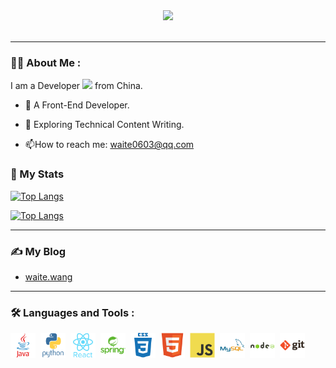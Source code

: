 <div id="header" align="center">
  <img src="https://img.waite.wang/images/2022/06/22/1640011365736.jpg" width="100"/>
</div>


<img src="https://komarev.com/ghpvc/?username=waite0603&style=flat-square&color=blue" alt=""/>


---


### :woman_technologist: About Me :


I am a Developer <img src="https://media.giphy.com/media/WUlplcMpOCEmTGBtBW/giphy.gif" width="30"> from China.

- :telescope: A Front-End Developer.

- :seedling: Exploring Technical Content Writing.

- :mailbox:How to reach me: waite0603@qq.com



### 👋 My Stats 

[![Top Langs](https://github-readme-stats.vercel.app/api/top-langs/?username=waite0603)](https://github.com/anuraghazra/github-readme-stats)

[![Top Langs](https://github-readme-stats.vercel.app/api/top-langs/?username=waite0603&layout=compact&theme=vision-friendly-dark)](https://github.com/anuraghazra/github-readme-stats)


---


### :writing_hand: My Blog 
+ [waite.wang](https://waite.wang)


---


### :hammer_and_wrench: Languages and Tools :

<div>
  <img src="https://github.com/devicons/devicon/blob/master/icons/java/java-original-wordmark.svg" title="Java" alt="Java" width="40" height="40"/>&nbsp;
  <img src="https://github.com/devicons/devicon/blob/master/icons/python/python-original-wordmark.svg" title="Python" alt="Python" width="40" height="40"/>&nbsp;
  <img src="https://github.com/devicons/devicon/blob/master/icons/react/react-original-wordmark.svg" title="React" alt="React" width="40" height="40"/>&nbsp;
  <img src="https://github.com/devicons/devicon/blob/master/icons/spring/spring-original-wordmark.svg" title="Spring" alt="Spring" width="40" height="40"/>&nbsp;
  <img src="https://github.com/devicons/devicon/blob/master/icons/css3/css3-plain-wordmark.svg"  title="CSS3" alt="CSS" width="40" height="40"/>&nbsp;
  <img src="https://github.com/devicons/devicon/blob/master/icons/html5/html5-original.svg" title="HTML5" alt="HTML" width="40" height="40"/>&nbsp;
  <img src="https://github.com/devicons/devicon/blob/master/icons/javascript/javascript-original.svg" title="JavaScript" alt="JavaScript" width="40" height="40"/>&nbsp;
  <img src="https://github.com/devicons/devicon/blob/master/icons/mysql/mysql-original-wordmark.svg" title="MySQL"  alt="MySQL" width="40" height="40"/>&nbsp;
  <img src="https://github.com/devicons/devicon/blob/master/icons/nodejs/nodejs-original-wordmark.svg" title="NodeJS" alt="NodeJS" width="40" height="40"/>&nbsp;
  <img src="https://github.com/devicons/devicon/blob/master/icons/git/git-original-wordmark.svg" title="Git" **alt="Git" width="40" height="40"/>
</div>
